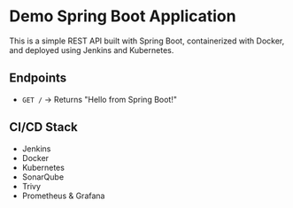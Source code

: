 # Demo Spring Boot Application

This is a simple REST API built with Spring Boot, containerized with Docker, and deployed using Jenkins and Kubernetes.

## Endpoints
- `GET /` → Returns "Hello from Spring Boot!"

## CI/CD Stack
- Jenkins
- Docker
- Kubernetes
- SonarQube
- Trivy
- Prometheus & Grafana
